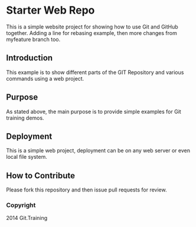 # Starter Web Repo

This is a simple website project for showing how to use Git and GitHub together. Adding a line for rebasing example, then more changes from myfeature branch too.

## Introduction
This example is to show different parts of the GIT Repository and various commands using a web project.

## Purpose

As stated above, the main purpose is to provide simple examples for Git training demos.

## Deployment
This is a simple web project, deployment can be on any web server or even local file system.

## How to Contribute

Please fork this repository and then issue pull requests for review.

### Copyright

2014 Git.Training